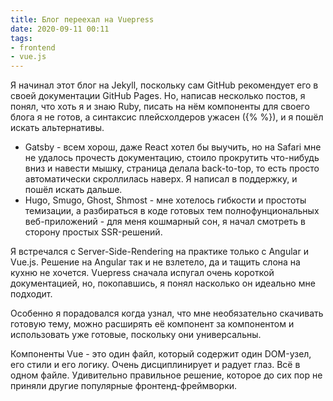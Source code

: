 ```yaml
---
title: Блог переехал на Vuepress
date: 2020-09-11 00:11
tags:
- frontend
- vue.js
---
```


Я начинал этот блог на Jekyll, поскольку сам GitHub рекомендует его в своей документации GitHub Pages. Но, написав несколько постов, я понял, что хоть я и знаю Ruby, писать на нём компоненты для своего блога я не готов, а синтаксис плейсхолдеров ужасен ({% %}), и я пошёл искать альтернативы.

- Gatsby - всем хорош, даже React хотел бы выучить, но на Safari мне не удалось прочесть документацию, стоило прокрутить что-нибудь вниз и навести мышку, страница делала back-to-top, то есть просто автоматически скроллилась наверх. Я написал в поддержку, и пошёл искать дальше.
- Hugo, Smugo, Ghost, Shmost - мне хотелось гибкости и простоты темизации, а разбираться в коде готовых тем полнофунциональных веб-приложений - для меня кошмарный сон, я начал смотреть в сторону простых SSR-решений.

Я встречался с Server-Side-Rendering на практике только с Angular и Vue.js. Решение на Angular так и не взлетело, да и тащить слона на кухню не хочется. Vuepress сначала испугал очень короткой документацией, но, покопавшись, я понял насколько он идеально мне подходит. 

Особенно я порадовался когда узнал, что мне необязательно скачивать готовую тему, можно расширять её компонент за компонентом и использовать уже готовые, поскольку они универсальны.

Компоненты Vue - это один файл, который содержит один DOM-узел, его стили и его логику. Очень дисциплинирует и радует глаз. Всё в одном файле. Удивительно правильное решение, которое до сих пор не приняли другие популярные фронтенд-фреймворки.
